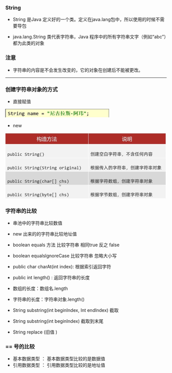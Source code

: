 ### String

- String 是Java 定义好的一个类。定义在java.lang包中，所以使用的时候不需要导包

- java.lang.String 类代表字符串，Java 程序中的所有字符串文字（例如“abc”）都为此类的对象

### 注意

- 字符串的内容是不会发生改变的，它的对象在创建后不能被更改。

---

### 创建字符串对象的方式

- 直接赋值

<img src="\Java\note\image\String.jpg" style="zoom:50%;" />

- new 

<img src="\Java\note\image\String void.jpg" style="zoom: 50%;" />

### 字符串的比较

- 串池中的字符串比较数值
- new 出来的的字符串比较地址值
- boolean equals 方法 比较字符串 相同true 反之 false
- boolean equalslgnoreCase 比较字符串 忽略大小写



- public char charAt(int index): 根据索引返回字符

- public int length() :  返回字符串的长度
- 数组的长度：数组名.length
- 字符串的长度：字符串对象.length()



- String substring(int beginIndex, Int endIndex) 截取
- String substring(int beginIndex)  截取到末尾
- String replace (旧值 )

### == 号的比较

- 基本数据类型 ： 基本数据类型比较的是数据值
- 引用数据类型 ： 引用数据类型比较的是地址值